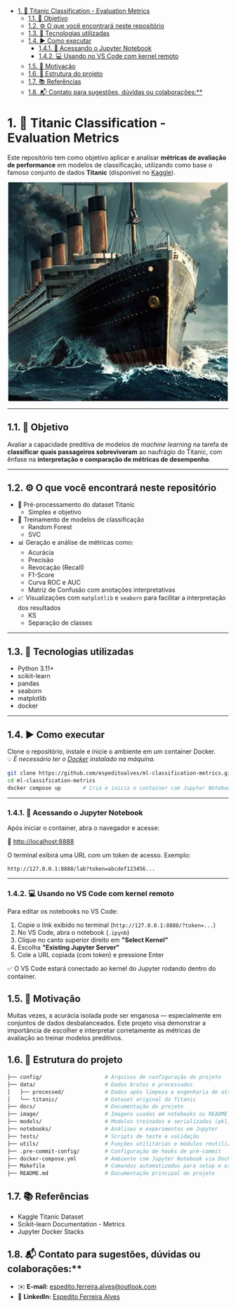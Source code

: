 - [1. 🎯 Titanic Classification - Evaluation Metrics](#1--titanic-classification---evaluation-metrics)
  - [1.1. 📌 Objetivo](#11--objetivo)
  - [1.2. ⚙️ O que você encontrará neste repositório](#12-️-o-que-você-encontrará-neste-repositório)
  - [1.3. 🧪 Tecnologias utilizadas](#13--tecnologias-utilizadas)
  - [1.4. ▶️ Como executar](#14-️-como-executar)
    - [1.4.1. 📂 Acessando o Jupyter Notebook](#141--acessando-o-jupyter-notebook)
    - [1.4.2. 💻 Usando no VS Code com kernel remoto](#142--usando-no-vs-code-com-kernel-remoto)
  - [1.5. 🧠 Motivação](#15--motivação)
  - [1.6. 📁 Estrutura do projeto](#16--estrutura-do-projeto)
  - [1.7. 📚 Referências](#17--referências)
  - [1.8. 📬 Contato para sugestões, dúvidas ou colaborações:\*\*](#18--contato-para-sugestões-dúvidas-ou-colaborações)

# 1. 🎯 Titanic Classification - Evaluation Metrics

Este repositório tem como objetivo aplicar e analisar **métricas de avaliação de performance** em modelos de classificação, utilizando como base o famoso conjunto de dados **Titanic** (disponível no [Kaggle](https://www.kaggle.com/competitions/titanic)).

<!-- ![Imagem do Titanic](./image/titanic.jpeg) -->
<p align="center">
  <img src="./image/titanic.jpeg" alt="Imagem do Titanic" width="500">
</p>


---

## 1.1. 📌 Objetivo

Avaliar a capacidade preditiva de modelos de *machine learning* na tarefa de **classificar quais passageiros sobreviveram** ao naufrágio do Titanic, com ênfase na **interpretação e comparação de métricas de desempenho**.

---

## 1.2. ⚙️ O que você encontrará neste repositório

- 📂 Pré-processamento do dataset Titanic
  - Simples e objetivo
- 🤖 Treinamento de modelos de classificação
  - Random Forest
  - SVC
- 📊 Geração e análise de métricas como:
  - Acurácia
  - Precisão
  - Revocação (Recall)
  - F1-Score
  - Curva ROC e AUC
  - Matriz de Confusão com anotações interpretativas
- 📈 Visualizações com `matplotlib` e `seaborn` para facilitar a interpretação dos resultados
  - KS
  - Separação de classes

---

## 1.3. 🧪 Tecnologias utilizadas

- Python 3.11+
- scikit-learn
- pandas
- seaborn
- matplotlib
- docker

---

## 1.4. ▶️ Como executar

Clone o repositório, instale e inicie o ambiente em um container Docker.  
💡 *É necessário ter o [Docker](https://www.docker.com/) instalado na máquina.*

```bash
git clone https://github.com/espeditoalves/ml-classification-metrics.git
cd ml-classification-metrics
docker compose up       # Cria e inicia o container com Jupyter Notebook
```

---

### 1.4.1. 📂 Acessando o Jupyter Notebook

Após iniciar o container, abra o navegador e acesse:

📍 [http://localhost:8888](http://localhost:8888)

O terminal exibirá uma URL com um token de acesso. Exemplo:

```
http://127.0.0.1:8888/lab?token=abcdef123456...
```

---

### 1.4.2. 💻 Usando no VS Code com kernel remoto

Para editar os notebooks no VS Code:

1. Copie o link exibido no terminal (`http://127.0.0.1:8888/?token=...`)
2. No VS Code, abra o notebook (`.ipynb`)
3. Clique no canto superior direito em **"Select Kernel"**
4. Escolha **"Existing Jupyter Server"**
5. Cole a URL copiada (com token) e pressione Enter

✅ O VS Code estará conectado ao kernel do Jupyter rodando dentro do container.


## 1.5. 🧠 Motivação
Muitas vezes, a acurácia isolada pode ser enganosa — especialmente em conjuntos de dados desbalanceados. Este projeto visa demonstrar a importância de escolher e interpretar corretamente as métricas de avaliação ao treinar modelos preditivos.

## 1.6. 📁 Estrutura do projeto
```bash
├── config/                    # Arquivos de configuração do projeto
├── data/                      # Dados brutos e processados
│   ├── processed/             # Dados após limpeza e engenharia de atributos
│   └── titanic/               # Dataset original do Titanic
├── docs/                      # Documentação do projeto
├── image/                     # Imagens usadas em notebooks ou README
├── models/                    # Modelos treinados e serializados (pkl, joblib, etc.)
├── notebooks/                 # Análises e experimentos em Jupyter
├── tests/                     # Scripts de teste e validação
├── utils/                     # Funções utilitárias e módulos reutilizáveis
├── .pre-commit-config/        # Configuração de hooks de pré-commit
├── docker-compose.yml         # Ambiente com Jupyter Notebook via Docker
├── Makefile                   # Comandos automatizados para setup e execução
├── README.md                  # Documentação principal do projeto

```

## 1.7. 📚 Referências
- Kaggle Titanic Dataset
- Scikit-learn Documentation - Metrics
- Jupyter Docker Stacks

## 1.8. 📬 Contato para sugestões, dúvidas ou colaborações:**  

- ✉️ **E-mail:** [espedito.ferreira.alves@outlook.com](espedito.ferreira.alves@outlook.com) 
- 🔗 **LinkedIn:** [Espedito Ferreira Alves](https://www.linkedin.com/in/espedito-ferreira-alves/)  